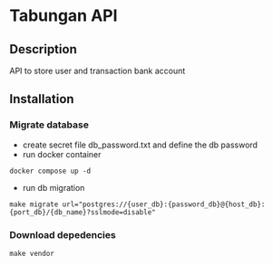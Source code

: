 # Tabungan API

## Description

API to store user and transaction bank account


## Installation
### Migrate database
- create secret file db_password.txt and define the db password
- run docker container
```
docker compose up -d
```
- run db migration
```
make migrate url="postgres://{user_db}:{password_db}@{host_db}:{port_db}/{db_name}?sslmode=disable"
```
### Download depedencies
`make vendor`